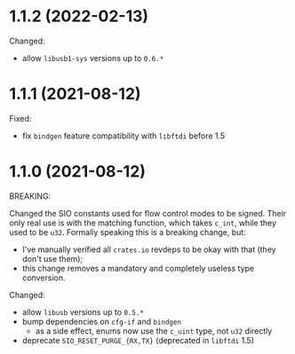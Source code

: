 # 1.1.2 (2022-02-13)

Changed:

- allow `libusb1-sys` versions up to `0.6.*`

# 1.1.1 (2021-08-12)

Fixed:

- fix `bindgen` feature compatibility with `libftdi` before 1.5

# 1.1.0 (2021-08-12)

BREAKING:

Changed the SIO constants used for flow control modes to be signed.
Their only real use is with the matching function, which takes `c_int`,
while they used to be `u32`. Formally speaking this is a breaking change, but:
- I've manually verified all `crates.io` revdeps to be okay with that (they don't use them);
- this change removes a mandatory and completely useless type conversion.

Changed:

- allow `libusb` versions up to `0.5.*`
- bump dependencies on `cfg-if` and `bindgen`
  - as a side effect, enums now use the `c_uint` type, not `u32` directly
- deprecate `SIO_RESET_PURGE_{RX,TX}` (deprecated in `libftdi` 1.5)
